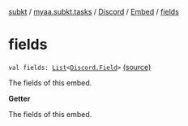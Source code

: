 [subkt](../../../index.md) / [myaa.subkt.tasks](../../index.md) / [Discord](../index.md) / [Embed](index.md) / [fields](./fields.md)

# fields

`val fields: `[`List`](https://kotlinlang.org/api/latest/jvm/stdlib/kotlin.collections/-list/index.html)`<`[`Discord.Field`](../-field/index.md)`>` [(source)](https://github.com/Myaamori/SubKt/blob/0.1.12/src/main/kotlin/myaa/subkt/tasks/discordtask.kt#L334)

The fields of this embed.

**Getter**

The fields of this embed.

